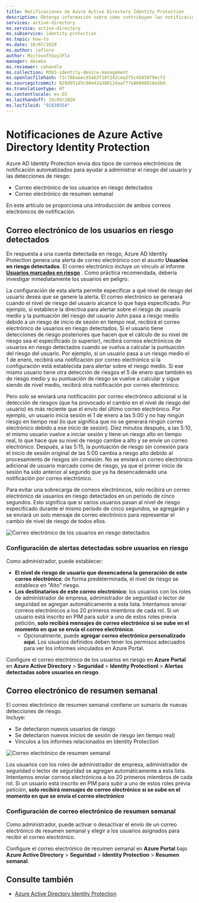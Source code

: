 ```yaml
---
title: Notificaciones de Azure Active Directory Identity Protection
description: Obtenga información sobre cómo contribuyen las notificaciones a sus actividades de investigación.
services: active-directory
ms.service: active-directory
ms.subservice: identity-protection
ms.topic: how-to
ms.date: 10/07/2020
ms.author: joflore
author: MicrosoftGuyJFlo
manager: daveba
ms.reviewer: sahandle
ms.collection: M365-identity-device-management
ms.openlocfilehash: 71c786aaecd3ab2f18f242cea2f5c45838f9ecf3
ms.sourcegitcommit: 829d951d5c90442a38012daaf77e86046018e5b9
ms.translationtype: HT
ms.contentlocale: es-ES
ms.lasthandoff: 10/09/2020
ms.locfileid: "91839354"
---
```

# <a name="azure-active-directory-identity-protection-notifications"></a>Notificaciones de Azure Active Directory Identity Protection

Azure AD Identity Protection envía dos tipos de correos electrónicos de notificación automatizados para ayudar a administrar el riesgo del usuario y las detecciones de riesgo:

- Correo electrónico de los usuarios en riesgo detectados
- Correo electrónico de resumen semanal

En este artículo se proporciona una introducción de ambos correos electrónicos de notificación.

## <a name="users-at-risk-detected-email"></a>Correo electrónico de los usuarios en riesgo detectados

En respuesta a una cuenta detectada en riesgo, Azure AD Identity Protection genera una alerta de correo electrónico con el asunto **Usuarios en riesgo detectados**. El correo electrónico incluye un vínculo al informe **[Usuarios marcados en riesgo](./overview-identity-protection.md)** . Como práctica recomendada, debería investigar inmediatamente los usuarios en peligro.

La configuración de esta alerta permite especificar a qué nivel de riesgo del usuario desea que se genere la alerta. El correo electrónico se generará cuando el nivel de riesgo del usuario alcance lo que haya especificado. Por ejemplo, si establece la directiva para alertar sobre el riesgo de usuario medio y la puntuación del riesgo del usuario John pasa a riesgo medio debido a un riesgo de inicio de sesión en tiempo real, recibirá el correo electrónico de usuarios en riesgo detectados. Si el usuario tiene detecciones de riesgo posteriores que hacen que el cálculo de su nivel de riesgo sea el especificado (o superior), recibirá correos electrónicos de usuarios en riesgo detectados cuando se vuelva a calcular la puntuación del riesgo del usuario. Por ejemplo, si un usuario pasa a un riesgo medio el 1 de enero, recibirá una notificación por correo electrónico si la configuración está establecida para alertar sobre el riesgo medio. Si ese mismo usuario tiene otra detección de riesgos el 5 de enero que también es de riesgo medio y su puntuación de riesgo se vuelve a calcular y sigue siendo de nivel medio, recibirá otra notificación por correo electrónico. 

Pero solo se enviará una notificación por correo electrónico adicional si la detección de riesgos (que ha provocado el cambio en el nivel de riesgo del usuario) es más reciente que el envío del último correo electrónico. Por ejemplo, un usuario inicia sesión el 1 de enero a las 5:00 y no hay ningún riesgo en tiempo real (lo que significa que no se generará ningún correo electrónico debido a ese inicio de sesión). Diez minutos después, a las 5:10, el mismo usuario vuelve a iniciar sesión y tiene un riesgo alto en tiempo real, lo que hace que su nivel de riesgo cambie a alto y se envíe un correo electrónico. Después, a las 5:15, la puntuación de riesgo sin conexión para el inicio de sesión original de las 5:00 cambia a riesgo alto debido al procesamiento de riesgos sin conexión. No se enviará un correo electrónico adicional de usuario marcado como de riesgo, ya que el primer inicio de sesión ha sido anterior al segundo que ya ha desencadenado una notificación por correo electrónico.

Para evitar una sobrecarga de correos electrónicos, solo recibirá un correo electrónico de usuarios en riesgo detectados en un período de cinco segundos. Esto significa que si varios usuarios pasan al nivel de riesgo especificado durante el mismo período de cinco segundos, se agregarán y se enviará un solo mensaje de correo electrónico para representar el cambio de nivel de riesgo de todos ellos.

![Correo electrónico de los usuarios en riesgo detectados](./media/howto-identity-protection-configure-notifications/01.png)

### <a name="configure-users-at-risk-detected-alerts"></a>Configuración de alertas detectadas sobre usuarios en riesgo

Como administrador, puede establecer:

- **El nivel de riesgo de usuario que desencadena la generación de este correo electrónico**: de forma predeterminada, el nivel de riesgo se establece en "Alto" riesgo.
- **Los destinatarios de este correo electrónico**: los usuarios con los roles de administrador de empresa, administrador de seguridad o lector de seguridad se agregan automáticamente a esta lista. Intentamos enviar correos electrónicos a los 20 primeros miembros de cada rol. Si un usuario está inscrito en PIM para subir a uno de estos roles previa petición, **solo recibirá mensajes de correo electrónico si se sube en el momento en que se envía el correo electrónico**.
   - Opcionalmente, puede **agregar correo electrónico personalizado aquí**. Los usuarios definidos deben tener los permisos adecuados para ver los informes vinculados en Azure Portal.

Configure el correo electrónico de los usuarios en riesgo en **Azure Portal** en **Azure Active Directory** > **Seguridad** > **Identity Protectionl** > **Alertas detectadas sobre usuarios en riesgo**.

## <a name="weekly-digest-email"></a>Correo electrónico de resumen semanal

El correo electrónico de resumen semanal contiene un sumario de nuevas detecciones de riesgo.  
Incluye:

- Se detectaron nuevos usuarios de riesgo
- Se detectaron nuevos inicios de sesión de riesgo (en tiempo real)
- Vínculos a los informes relacionados en Identity Protection

![Correo electrónico de resumen semanal](./media/howto-identity-protection-configure-notifications/weekly-digest-email.png)

Los usuarios con los roles de administrador de empresa, administrador de seguridad o lector de seguridad se agregan automáticamente a esta lista. Intentamos enviar correos electrónicos a los 20 primeros miembros de cada rol. Si un usuario está inscrito en PIM para subir a uno de estos roles previa petición, **solo recibirá mensajes de correo electrónico si se sube en el momento en que se envía el correo electrónico**

### <a name="configure-weekly-digest-email"></a>Configuración de correo electrónico de resumen semanal

Como administrador, puede activar o desactivar el envío de un correo electrónico de resumen semanal y elegir a los usuarios asignados para recibir el correo electrónico.

Configure el correo electrónico de resumen semanal en **Azure Portal** bajo **Azure Active Directory** > **Seguridad** > **Identity Protection** > **Resumen semanal**.

## <a name="see-also"></a>Consulte también

- [Azure Active Directory Identity Protection](./overview-identity-protection.md)
